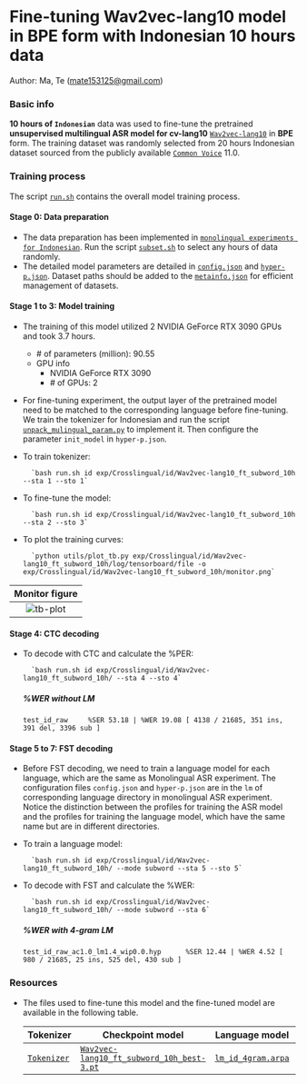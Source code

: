# Fine-tuning Wav2vec-lang10 model in BPE form with Indonesian 10 hours data
Author: Ma, Te (mate153125@gmail.com)
### Basic info

__10 hours of `Indonesian`__ data was used to fine-tune the pretrained __unsupervised multilingual ASR model for cv-lang10__ [`Wav2vec-lang10`](../../../Multilingual/Wav2vec-lang10/readme.md) in __BPE__ form. The training dataset was randomly selected from 20 hours Indonesian dataset sourced from the publicly available [`Common Voice`](https://commonvoice.mozilla.org/) 11.0. 


### Training process

The script [`run.sh`](../../../run.sh) contains the overall model training process.

#### Stage 0: Data preparation
* The data preparation has been implemented in [`monolingual experiments for Indonesian`](../../../Monolingual/id/Mono._phoneme_20h/readme.md). Run the script [`subset.sh`](../../../../local/tools/subset.sh) to select any hours of data randomly.
* The detailed model parameters are detailed in [`config.json`](config.json) and [`hyper-p.json`](hyper-p.json). Dataset paths should be added to the [`metainfo.json`](../../../data/metainfo.json) for efficient management of datasets.

#### Stage 1 to 3: Model training
* The training of this model utilized 2 NVIDIA GeForce RTX 3090 GPUs and took 3.7 hours. 
  * \# of parameters (million): 90.55
  * GPU info
      * NVIDIA GeForce RTX 3090
      * \# of GPUs: 2

* For fine-tuning experiment, the output layer of the pretrained model need to be matched to the corresponding language before fine-tuning. We train the tokenizer for Indonesian and run the script [`unpack_mulingual_param.py`](../../../../local/tools/unpack_mulingual_param.py) to implement it. Then configure the parameter `init_model` in `hyper-p.json`.

* To train tokenizer:

        `bash run.sh id exp/Crosslingual/id/Wav2vec-lang10_ft_subword_10h --sta 1 --sto 1`
* To fine-tune the model:

        `bash run.sh id exp/Crosslingual/id/Wav2vec-lang10_ft_subword_10h --sta 2 --sto 3`
* To plot the training curves:

        `python utils/plot_tb.py exp/Crosslingual/id/Wav2vec-lang10_ft_subword_10h/log/tensorboard/file -o exp/Crosslingual/id/Wav2vec-lang10_ft_subword_10h/monitor.png`

|     Monitor figure    |
|:-----------------------:|
|![tb-plot](./monitor.png)|

#### Stage 4: CTC decoding
* To decode with CTC and calculate the %PER:

        `bash run.sh id exp/Crosslingual/id/Wav2vec-lang10_ft_subword_10h/ --sta 4 --sto 4`

    ##### %WER without LM
    ```
    test_id_raw     %SER 53.18 | %WER 19.08 [ 4138 / 21685, 351 ins, 391 del, 3396 sub ]
    ```

#### Stage 5 to 7: FST decoding
* Before FST decoding, we need to train a language model for each language, which are the same as Monolingual ASR experiment. The configuration files `config.json` and `hyper-p.json` are in the `lm` of corresponding language directory in monolingual ASR experiment. Notice the distinction between the profiles for training the ASR model and the profiles for training the language model, which have the same name but are in different directories.
* To train a language model:

        `bash run.sh id exp/Crosslingual/id/Wav2vec-lang10_ft_subword_10h/ --mode subword --sta 5 --sto 5`

* To decode with FST and calculate the %WER:

        `bash run.sh id exp/Crosslingual/id/Wav2vec-lang10_ft_subword_10h/ --mode subword --sta 6`

    ##### %WER with 4-gram LM
    ```
    test_id_raw_ac1.0_lm1.4_wip0.0.hyp      %SER 12.44 | %WER 4.52 [ 980 / 21685, 25 ins, 525 del, 430 sub ]
    ```

### Resources
* The files used to fine-tune this model and the fine-tuned model are available in the following table.

    | Tokenizer | Checkpoint model | Language model | Tensorboard log |
    | ----------- | ----------- | ----------- | ----------- |
    | [`Tokenizer`](http://cat-ckpt.oss-cn-beijing.aliyuncs.com/cat-multilingual/cv-lang10/dict/id/tokenizer_bpe500.tknz?OSSAccessKeyId=LTAI5tF9KeigLW4UoLbK9vnJ&Expires=2064643390&Signature=Plh4OaA8%2FKbh6l8Q21PrWO87X1g%3D) | [`Wav2vec-lang10_ft_subword_10h_best-3.pt`](https://cat-ckpt.oss-cn-beijing.aliyuncs.com/cat-multilingual/cv-lang10/exp/id/Wav2vec-lang10_ft_subword_10h_best-3.pt) | [`lm_id_4gram.arpa`](https://cat-ckpt.oss-cn-beijing.aliyuncs.com/cat-multilingual/cv-lang10/exp/id/lm_id_4gram.arpa) | [`tb_Wav2vec-lang10_ft_subword_10h`](https://cat-ckpt.oss-cn-beijing.aliyuncs.com/cat-multilingual/cv-lang10/exp/id/tb_log_Wav2vec-lang10_ft_subword_10h.tar.gz) |

